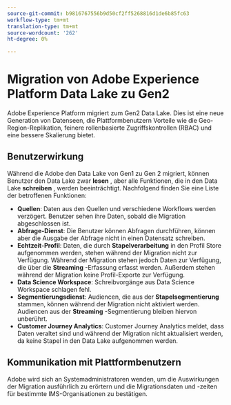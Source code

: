 ```yaml
---
source-git-commit: b9816767556b9d50cf2ff5268816d1de6b85fc63
workflow-type: tm+mt
translation-type: tm+mt
source-wordcount: '262'
ht-degree: 0%

---
```

# Migration von Adobe Experience Platform Data Lake zu Gen2

Adobe Experience Platform migriert zum Gen2 Data Lake. Dies ist eine neue Generation von Datenseen, die Plattformbenutzern Vorteile wie die Geo-Region-Replikation, feinere rollenbasierte Zugriffskontrollen (RBAC) und eine bessere Skalierung bietet.

## Benutzerwirkung

Während die Adobe den Data Lake von Gen1 zu Gen 2 migriert, können Benutzer den Data Lake zwar **lesen** , aber alle Funktionen, die in den Data Lake **schreiben** , werden beeinträchtigt. Nachfolgend finden Sie eine Liste der betroffenen Funktionen:

- **Quellen**: Daten aus den Quellen und verschiedene Workflows werden verzögert. Benutzer sehen ihre Daten, sobald die Migration abgeschlossen ist.
- **Abfrage-Dienst**: Die Benutzer können Abfragen durchführen, können aber die Ausgabe der Abfrage nicht in einen Datensatz schreiben.
- **Echtzeit-Profil**: Daten, die durch **Stapelverarbeitung** in den Profil Store aufgenommen werden, stehen während der Migration nicht zur Verfügung. Während der Migration stehen jedoch Daten zur Verfügung, die über die **Streaming** -Erfassung erfasst werden. Außerdem stehen während der Migration keine Profil-Exporte zur Verfügung.
- **Data Science Workspace**: Schreibvorgänge aus Data Science Workspace schlagen fehl.
- **Segmentierungsdienst**: Audiencen, die aus der **Stapelsegmentierung** stammen, können während der Migration nicht aktiviert werden. Audiencen aus der **Streaming** -Segmentierung bleiben hiervon unberührt.
- **Customer Journey Analytics**: Customer Journey Analytics meldet, dass Daten veraltet sind und während der Migration nicht aktualisiert werden, da keine Stapel in den Data Lake aufgenommen werden.

## Kommunikation mit Plattformbenutzern

Adobe wird sich an Systemadministratoren wenden, um die Auswirkungen der Migration ausführlich zu erörtern und die Migrationsdaten und -zeiten für bestimmte IMS-Organisationen zu bestätigen.